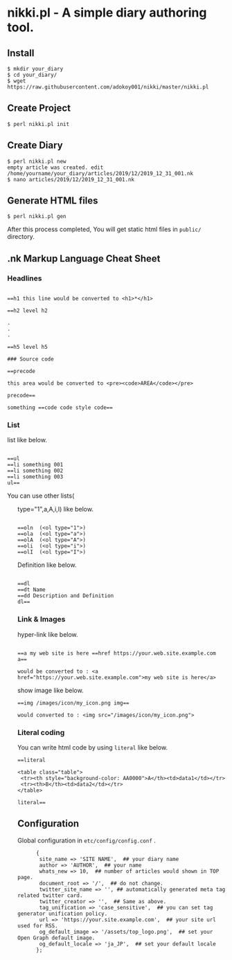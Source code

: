 nikki.pl - A simple diary authoring tool.
====

## Install

```
$ mkdir your_diary
$ cd your_diary/
$ wget https://raw.githubusercontent.com/adokoy001/nikki/master/nikki.pl
```

## Create Project

```
$ perl nikki.pl init
```

## Create Diary

```
$ perl nikki.pl new
empty article was created. edit /home/yourname/your_diary/articles/2019/12/2019_12_31_001.nk
$ nano articles/2019/12/2019_12_31_001.nk
```

## Generate HTML files

```
$ perl nikki.pl gen
```

After this process completed, You will get static html files in ```public/``` directory.

## .nk Markup Language Cheat Sheet

### Headlines

```

==h1 this line would be converted to <h1>*</h1>

==h2 level h2

.
.
.

==h5 level h5

### Source code

==precode

this area would be converted to <pre><code>AREA</code></pre>

precode==

something ==code code style code== 

```

### List

list like below.

```

==ul
==li something 001
==li something 002
==li something 003
ul==

```

You can use other lists(<ol> type="1",a,A,i,I) like below.

```

==oln  (<ol type="1">)
==ola  (<ol type="a">)
==olA  (<ol type="A">)
==oli  (<ol type="i">)
==olI  (<ol type="I">)

```

Definition like below.

```

==dl
==dt Name
==dd Description and Definition
dl==

```

### Link & Images

hyper-link like below.

```

==a my web site is here ==href https://your.web.site.example.com a==

would be converted to : <a href="https://your.web.site.example.com">my web site is here</a>

```


show image like below.

```
==img /images/icon/my_icon.png img==

would converted to : <img src="/images/icon/my_icon.png">

```

### Literal coding

You can write html code by using ```literal``` like below.

```
==literal

<table class="table">
 <tr><th style="background-color: AA0000">A</th><td>data1</td></tr>
 <tr><th>B</th><td>data2</td></tr>
</table>

literal==

```

## Configuration

Global configuration in `etc/config/config.conf` .

```
      {
       site_name => 'SITE NAME',  ## your diary name
       author => 'AUTHOR',  ## your name
       whats_new => 10,  ## number of articles would shown in TOP page.
       document_root => '/',  ## do not change.
       twitter_site_name => '', ## automatically generated meta tag related twitter card.
       twitter_creator => '',  ## Same as above.
       tag_unification => 'case_sensitive',  ## you can set tag generator unification policy.
       url => 'https://your.site.example.com',  ## your site url used for RSS.
       og_default_image => '/assets/top_logo.png',  ## set your Open Graph default image.
       og_default_locale => 'ja_JP',  ## set your default locale
      };

```


